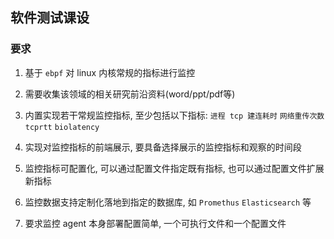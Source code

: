 ## 软件测试课设

### 要求

1. 基于 `ebpf` 对 linux 内核常规的指标进行监控

2. 需要收集该领域的相关研究前沿资料(word/ppt/pdf等)

3. 内置实现若干常规监控指标, 至少包括以下指标: `进程 tcp 建连耗时` `网络重传次数` `tcprtt` `biolatency` 

4. 实现对监控指标的前端展示, 要具备选择展示的监控指标和观察的时间段

5. 监控指标可配置化, 可以通过配置文件指定既有指标, 也可以通过配置文件扩展新指标

6. 监控数据支持定制化落地到指定的数据库, 如 `Promethus` `Elasticsearch` 等

7. 要求监控 agent 本身部署配置简单, 一个可执行文件和一个配置文件
